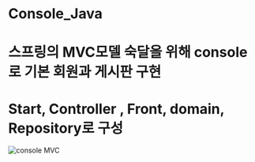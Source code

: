 # Console_Java

# 스프링의 MVC모델 숙달을 위해 console로 기본 회원과 게시판 구현

# Start, Controller , Front, domain, Repository로 구성

![console MVC ](https://user-images.githubusercontent.com/80736178/128418431-54a2a633-e4e8-4891-b2d2-276bff29d1de.png)

